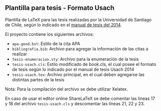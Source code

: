 Plantilla para tesis - Formato Usach
---
Plantilla de LaTeX para las tesis realizadas por la Universidad de Santiago de Chile, según lo indicado en el [manual de tesis del 2014](http://biblioteca.usach.cl/sites/biblioteca/files/documentos/manual_tesis_version_final_2014.pdf).

El proyecto contiene los siguientes archivos:

* `apa-good.bst`: Estilo de la cita APA
* `bibliografia.bib`: Archivo para agregar la información de las citas a realizar
* `tesis-enumeracion.sty`: Archivo para la enumeración de la tesis
* `tesis-usach.cls`: Estilo modificado de book.cls, el cual posee el formato de tesis según lo indicado por el manual de tesis Usach 2014
* `tesis-usach.tex`: Archivo principal, en el cual deben agregarse las distintas partes de la tesis

Nota: Para la compilación del archivo se debe utilizar Xelatex.

En caso de usar el editor online ShareLaTeX se debe comentar las líneas 17 y 18 del archivo `tesis-usach.cls` y descomentar las líneas 21, 22 y 23.